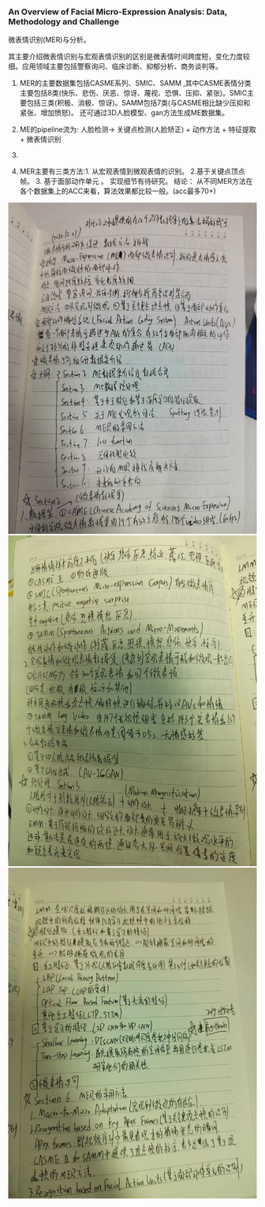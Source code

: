 
###  An Overview of Facial Micro-Expression Analysis: Data, Methodology and Challenge
 
微表情识别(MER)与分析。

其主要介绍微表情识别与宏观表情识别的区别是微表情时间跨度短，变化力度较细。应用领域主要包括警察询问、临床诊断、抑郁分析、商务谈判等。 

1. MER的主要数据集包括CASME系列、SMIC、SAMM ,其中CASME表情分类主要包括8类(快乐、悲伤、厌恶、惊讶、蔑视、恐惧、压抑、紧张)。SMIC主要包括三类(积极、消极、惊讶)。SAMM包括7类(与CASME相比缺少压抑和紧张、增加愤怒)。
还可通过3D人脸模型、gan方法生成ME数据集。

2. ME的pipeline流为: 人脸检测-> 关键点检测(人脸矫正) + 动作方法 + 特征提取 + 微表情识别
3. 
4. MER主要有三类方法:1. 从宏观表情到微观表情的识别。 2.基于关键点顶点帧。 3. 基于面部动作单元 。  实现细节有待研究。
结论： 从不同MER方法在各个数据集上的ACC来看，算法效果都比较一般。(acc最多70+)



![image](https://github.com/budaLi/Interview_notes/blob/main/paper_reading/2_1.jpg)
![image](https://github.com/budaLi/Interview_notes/blob/main/paper_reading/2_2.jpg)
![image](https://github.com/budaLi/Interview_notes/blob/main/paper_reading/2_3.jpg)
